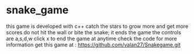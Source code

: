 # snake_game
this game is developed with c++
catch the stars to grow more and get more scores
do not hit the wall or bite the snake; it ends the game
the controls are a,s,d,w
click x to end the game at anytime
check the code for more information
get this game at : https://github.com/valan27/Snakegame.git
